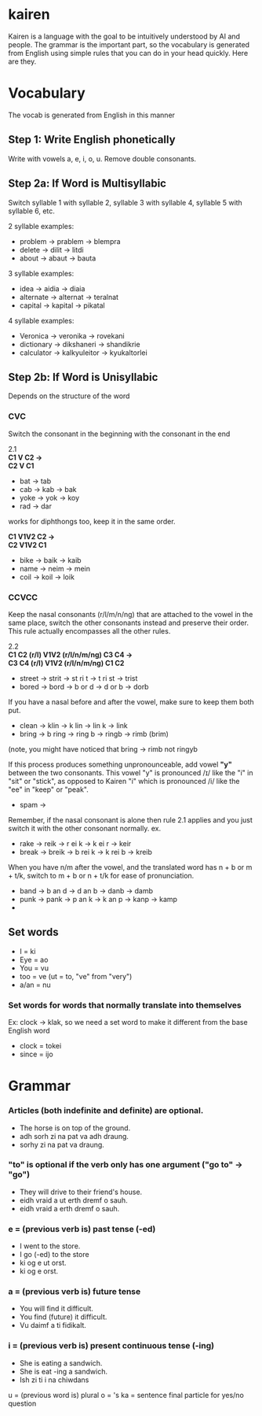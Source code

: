# kairen

Kairen is a language with the goal to be intuitively understood by AI and people. The grammar is the important part, so the vocabulary is generated from English using simple rules that you can do in your head quickly. Here are they.

# Vocabulary

The vocab is generated from English in this manner

## Step 1: Write English phonetically

Write with vowels a, e, i, o, u. Remove double consonants.

## Step 2a: If Word is Multisyllabic

Switch syllable 1 with syllable 2, syllable 3 with syllable 4, syllable 5 with syllable 6, etc.

2 syllable examples:
- problem -> prablem -> blempra
- delete -> dilit -> litdi
- about -> abaut -> bauta

3 syllable examples:
- idea -> aidia -> diaia
- alternate -> alternat -> teralnat
- capital -> kapital -> pikatal

4 syllable examples: 
- Veronica -> veronika -> rovekani
- dictionary -> dikshaneri -> shandikrie
- calculator -> kalkyuleitor -> kyukaltorlei

## Step 2b: If Word is Unisyllabic

Depends on the structure of the word

### CVC

Switch the consonant in the beginning with the consonant in the end

2.1  
**C1 V C2 ->**  
**C2 V C1**

- bat -> tab
- cab -> kab -> bak
- yoke -> yok -> koy
- rad -> dar

works for diphthongs too, keep it in the same order.

**C1 V1V2 C2 ->**  
**C2 V1V2 C1**

- bike -> baik -> kaib
- name -> neim -> mein
- coil -> koil -> loik

### CCVCC

Keep the nasal consonants (r/l/m/n/ng) that are attached to the vowel in the same place, switch the other consonants instead and preserve their order.
This rule actually encompasses all the other rules.

2.2  
**C1 C2 (r/l) V1V2 (r/l/n/m/ng) C3 C4 ->**  
**C3 C4 (r/l) V1V2 (r/l/n/m/ng) C1 C2** 

- street -> strit -> st ri t -> t ri st -> trist
- bored -> bord -> b or d -> d or b -> dorb

If you have a nasal before and after the vowel, make sure to keep them both put. 

- clean -> klin -> k lin -> lin k -> link
- bring -> b ring -> ring b -> ringb -> rimb (brim)

(note, you might have noticed that bring -> rimb not ringyb

If this process produces something unpronounceable, add vowel **"y"** between the two consonants. This vowel "y" is pronounced /ɪ/ like the "i" in "sit" or "stick", as opposed to Kairen "i" which is pronounced /i/ like the "ee" in "keep" or "peak".


- spam -> 

Remember, if the nasal consonant is alone then rule 2.1 applies and you just switch it with the other consonant normally.
ex.
- rake -> reik -> r ei k -> k ei r -> keir
- break -> breik -> b rei k -> k rei b -> kreib 

When you have n/m after the vowel, and the translated word has n + b or m + t/k, switch to m + b or n + t/k for ease of pronunciation.

- band -> b an d -> d an b -> danb -> damb
- punk -> pank -> p an k -> k an p -> kanp -> kamp
- 

## Set words
- I = ki
- Eye = ao
- You = vu
- too = ve (ut = to, "ve" from "very")
- a/an = nu 

### Set words for words that normally translate into themselves
Ex: clock -> klak, so we need a set word to make it different from the base English word
- clock = tokei 
- since = ijo

# Grammar

### Articles (both indefinite and definite) are optional.

- The horse is on top of the ground.
- adh sorh zi na pat va adh draung.
- sorhy zi na pat va draung.

### "to" is optional if the verb only has one argument ("go to" -> "go")

- They will drive to their friend's house.
- eidh vraid a ut erth dremf o sauh.
- eidh vraid a erth dremf o sauh.

### e = (previous verb is) past tense (-ed)

- I went to the store.
- I go (-ed) to the store
- ki og e ut orst.
- ki og e orst.



### a = (previous verb is) future tense

- You will find it difficult.
- You find (future) it difficult.
- Vu daimf a ti fidikalt.

### i = (previous verb is) present continuous tense (-ing)

- She is eating a sandwich.
- She is eat -ing a sandwich.
- Ish zi ti i na chiwdans


u = (previous word is) plural
o = 's
ka = sentence final particle for yes/no question
